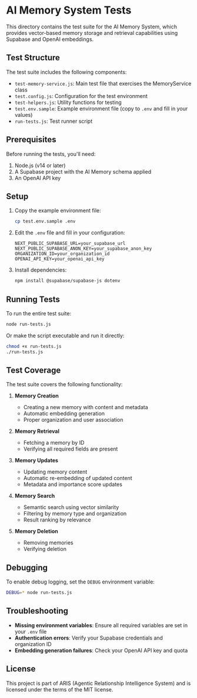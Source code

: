 # AI Memory System Tests

This directory contains the test suite for the AI Memory System, which provides vector-based memory storage and retrieval capabilities using Supabase and OpenAI embeddings.

## Test Structure

The test suite includes the following components:

- `test-memory-service.js`: Main test file that exercises the MemoryService class
- `test.config.js`: Configuration for the test environment
- `test-helpers.js`: Utility functions for testing
- `test.env.sample`: Example environment file (copy to `.env` and fill in your values)
- `run-tests.js`: Test runner script

## Prerequisites

Before running the tests, you'll need:

1. Node.js (v14 or later)
2. A Supabase project with the AI Memory schema applied
3. An OpenAI API key

## Setup

1. Copy the example environment file:
   ```bash
   cp test.env.sample .env
   ```

2. Edit the `.env` file and fill in your configuration:
   ```
   NEXT_PUBLIC_SUPABASE_URL=your_supabase_url
   NEXT_PUBLIC_SUPABASE_ANON_KEY=your_supabase_anon_key
   ORGANIZATION_ID=your_organization_id
   OPENAI_API_KEY=your_openai_api_key
   ```

3. Install dependencies:
   ```bash
   npm install @supabase/supabase-js dotenv
   ```

## Running Tests

To run the entire test suite:

```bash
node run-tests.js
```

Or make the script executable and run it directly:

```bash
chmod +x run-tests.js
./run-tests.js
```

## Test Coverage

The test suite covers the following functionality:

1. **Memory Creation**
   - Creating a new memory with content and metadata
   - Automatic embedding generation
   - Proper organization and user association

2. **Memory Retrieval**
   - Fetching a memory by ID
   - Verifying all required fields are present

3. **Memory Updates**
   - Updating memory content
   - Automatic re-embedding of updated content
   - Metadata and importance score updates

4. **Memory Search**
   - Semantic search using vector similarity
   - Filtering by memory type and organization
   - Result ranking by relevance

5. **Memory Deletion**
   - Removing memories
   - Verifying deletion

## Debugging

To enable debug logging, set the `DEBUG` environment variable:

```bash
DEBUG=* node run-tests.js
```

## Troubleshooting

- **Missing environment variables**: Ensure all required variables are set in your `.env` file
- **Authentication errors**: Verify your Supabase credentials and organization ID
- **Embedding generation failures**: Check your OpenAI API key and quota

## License

This project is part of ARIS (Agentic Relationship Intelligence System) and is licensed under the terms of the MIT license.
